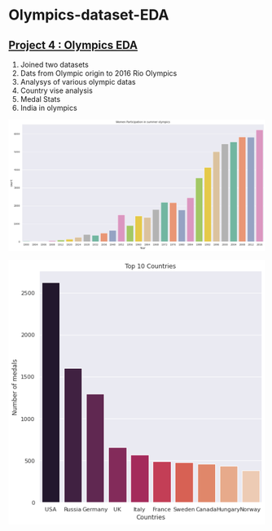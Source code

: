 # Olympics-dataset-EDA




## [Project 4 : Olympics EDA ](https://github.com/ar5jun/Olympics-dataset-EDA.git)


1. Joined two datasets
2. Dats from Olympic origin to 2016 Rio Olympics
3. Analysys of various olympic datas
4. Country vise analysis
5. Medal Stats
6. India in olympics


![Loading...](https://raw.githubusercontent.com/ar5jun/Arjun_Portfolio/main/images/womoly.png)


![Loading...](https://raw.githubusercontent.com/ar5jun/Arjun_Portfolio/main/images/oly.png)




